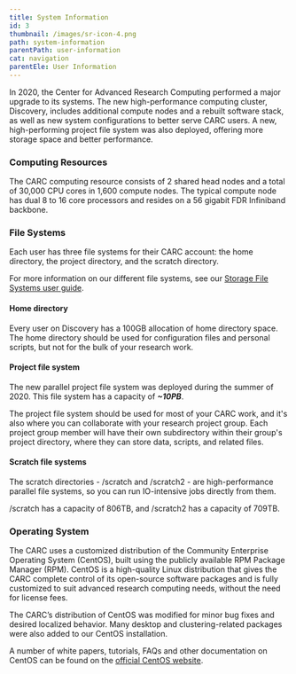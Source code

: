 ```yaml
---
title: System Information
id: 3
thumbnail: /images/sr-icon-4.png
path: system-information
parentPath: user-information
cat: navigation
parentEle: User Information
---
```


In 2020, the Center for Advanced Research Computing performed a major upgrade to its systems. The new high-performance computing cluster, Discovery, includes additional compute nodes and a rebuilt software stack, as well as new system configurations to better serve CARC users. A new, high-performing project file system was also deployed, offering more storage space and better performance.

### Computing Resources

The CARC computing resource consists of 2 shared head nodes and a total of 30,000 CPU cores in 1,600 compute nodes. The typical compute node has dual 8 to 16 core processors and resides on a 56 gigabit FDR Infiniband backbone.

### File Systems

Each user has three file systems for their CARC account: the home directory, the project directory, and the scratch directory.

For more information on our different file systems, see our [Storage File Systems user guide](/user-information/user-guides/data-management/storage-file-systems).

#### Home directory

Every user on Discovery has a 100GB allocation of home directory space. The home directory should be used for configuration files and personal scripts, but not for the bulk of your research work.

#### Project file system

The new parallel project file system was deployed during the summer of 2020. This file system has a capacity of ***~10PB***.

The project file system should be used for most of your CARC work, and it's also where you can collaborate with your research project group. Each project group member will have their own subdirectory within their group's project directory, where they can store data, scripts, and related files.

#### Scratch file systems

The scratch directories - /scratch and /scratch2 - are high-performance parallel file systems, so you can run IO-intensive jobs directly from them.

/scratch has a capacity of 806TB, and /scratch2 has a capacity of 709TB.

### Operating System

The CARC uses a customized distribution of the Community Enterprise Operating System (CentOS), built using the publicly available RPM Package Manager (RPM).  CentOS is a high-quality Linux distribution that gives the CARC complete control of its open-source software packages and is fully customized to suit advanced research computing needs, without the need for license fees.

The CARC’s distribution of CentOS was modified for minor bug fixes and desired localized behavior. Many desktop and clustering-related packages were also added to our CentOS installation.

A number of white papers, tutorials, FAQs and other documentation on CentOS can be found on the [official CentOS website](https://www.centos.org/).

